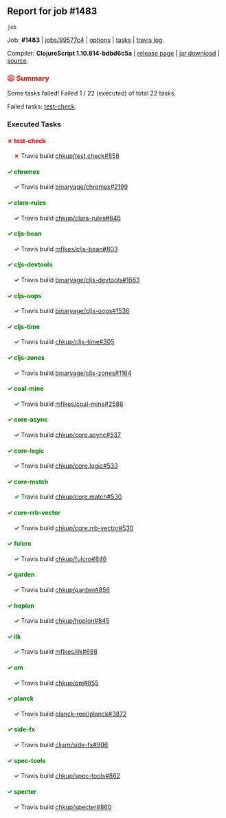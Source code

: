## Report for job #1483
```
job
```


Job: **#1483** | [jobs/99577c4](https://github.com/cljs-oss/canary/commit/99577c45690bbff2fc060b0b6817a754c796bf7d) | [options](options.edn) | [tasks](tasks.edn) | [travis log](https://travis-ci.org/cljs-oss/canary/builds/712155393).

Compiler: **ClojureScript 1.10.814-bdbd6c5a** | [release page](https://github.com/cljs-oss/canary/releases/tag/r1.10.814-bdbd6c5a) | [jar download](https://github.com/cljs-oss/canary/releases/download/r1.10.814-bdbd6c5a/clojurescript-1.10.814-bdbd6c5a.jar) | [source](https://github.com/clojure/clojurescript/commit/bdbd6c5a406559a6e5a95870777a527f30e9da5c).

### <b style='color:red'>☹ Summary</b>

Some tasks failed! Failed 1 / 22 (executed) of total 22 tasks.

Failed tasks: [test-check](#-test-check).

### Executed Tasks

#### <b style='color:red'>&#x2717; test-check</b>
&nbsp;&nbsp;&nbsp;&nbsp;<b style='color:red'>&#x2717;</b> Travis build [chkup/test.check#858](https://travis-ci.org/chkup/test.check/builds/712156411)<br>

#### <b style='color:green'>&#x2713; chromex</b>
&nbsp;&nbsp;&nbsp;&nbsp;<b style='color:green'>&#x2713;</b> Travis build [binaryage/chromex#2199](https://travis-ci.org/binaryage/chromex/builds/712156219)<br>

#### <b style='color:green'>&#x2713; clara-rules</b>
&nbsp;&nbsp;&nbsp;&nbsp;<b style='color:green'>&#x2713;</b> Travis build [chkup/clara-rules#846](https://travis-ci.org/chkup/clara-rules/builds/712156221)<br>

#### <b style='color:green'>&#x2713; cljs-bean</b>
&nbsp;&nbsp;&nbsp;&nbsp;<b style='color:green'>&#x2713;</b> Travis build [mfikes/cljs-bean#803](https://travis-ci.org/mfikes/cljs-bean/builds/712156233)<br>

#### <b style='color:green'>&#x2713; cljs-devtools</b>
&nbsp;&nbsp;&nbsp;&nbsp;<b style='color:green'>&#x2713;</b> Travis build [binaryage/cljs-devtools#1663](https://travis-ci.org/binaryage/cljs-devtools/builds/712156237)<br>

#### <b style='color:green'>&#x2713; cljs-oops</b>
&nbsp;&nbsp;&nbsp;&nbsp;<b style='color:green'>&#x2713;</b> Travis build [binaryage/cljs-oops#1536](https://travis-ci.org/binaryage/cljs-oops/builds/712156241)<br>

#### <b style='color:green'>&#x2713; cljs-time</b>
&nbsp;&nbsp;&nbsp;&nbsp;<b style='color:green'>&#x2713;</b> Travis build [chkup/cljs-time#305](https://travis-ci.org/chkup/cljs-time/builds/712156243)<br>

#### <b style='color:green'>&#x2713; cljs-zones</b>
&nbsp;&nbsp;&nbsp;&nbsp;<b style='color:green'>&#x2713;</b> Travis build [binaryage/cljs-zones#1164](https://travis-ci.org/binaryage/cljs-zones/builds/712156246)<br>

#### <b style='color:green'>&#x2713; coal-mine</b>
&nbsp;&nbsp;&nbsp;&nbsp;<b style='color:green'>&#x2713;</b> Travis build [mfikes/coal-mine#2586](https://travis-ci.org/mfikes/coal-mine/builds/712156253)<br>

#### <b style='color:green'>&#x2713; core-async</b>
&nbsp;&nbsp;&nbsp;&nbsp;<b style='color:green'>&#x2713;</b> Travis build [chkup/core.async#537](https://travis-ci.org/chkup/core.async/builds/712156264)<br>

#### <b style='color:green'>&#x2713; core-logic</b>
&nbsp;&nbsp;&nbsp;&nbsp;<b style='color:green'>&#x2713;</b> Travis build [chkup/core.logic#533](https://travis-ci.org/chkup/core.logic/builds/712156266)<br>

#### <b style='color:green'>&#x2713; core-match</b>
&nbsp;&nbsp;&nbsp;&nbsp;<b style='color:green'>&#x2713;</b> Travis build [chkup/core.match#530](https://travis-ci.org/chkup/core.match/builds/712156270)<br>

#### <b style='color:green'>&#x2713; core-rrb-vector</b>
&nbsp;&nbsp;&nbsp;&nbsp;<b style='color:green'>&#x2713;</b> Travis build [chkup/core.rrb-vector#530](https://travis-ci.org/chkup/core.rrb-vector/builds/712156276)<br>

#### <b style='color:green'>&#x2713; fulcro</b>
&nbsp;&nbsp;&nbsp;&nbsp;<b style='color:green'>&#x2713;</b> Travis build [chkup/fulcro#846](https://travis-ci.org/chkup/fulcro/builds/712156290)<br>

#### <b style='color:green'>&#x2713; garden</b>
&nbsp;&nbsp;&nbsp;&nbsp;<b style='color:green'>&#x2713;</b> Travis build [chkup/garden#856](https://travis-ci.org/chkup/garden/builds/712156321)<br>

#### <b style='color:green'>&#x2713; hoplon</b>
&nbsp;&nbsp;&nbsp;&nbsp;<b style='color:green'>&#x2713;</b> Travis build [chkup/hoplon#845](https://travis-ci.org/chkup/hoplon/builds/712156297)<br>

#### <b style='color:green'>&#x2713; ilk</b>
&nbsp;&nbsp;&nbsp;&nbsp;<b style='color:green'>&#x2713;</b> Travis build [mfikes/ilk#698](https://travis-ci.org/mfikes/ilk/builds/712156337)<br>

#### <b style='color:green'>&#x2713; om</b>
&nbsp;&nbsp;&nbsp;&nbsp;<b style='color:green'>&#x2713;</b> Travis build [chkup/om#855](https://travis-ci.org/chkup/om/builds/712156329)<br>

#### <b style='color:green'>&#x2713; planck</b>
&nbsp;&nbsp;&nbsp;&nbsp;<b style='color:green'>&#x2713;</b> Travis build [planck-repl/planck#3872](https://travis-ci.org/planck-repl/planck/builds/712156346)<br>

#### <b style='color:green'>&#x2713; side-fx</b>
&nbsp;&nbsp;&nbsp;&nbsp;<b style='color:green'>&#x2713;</b> Travis build [cljsrn/side-fx#906](https://travis-ci.org/cljsrn/side-fx/builds/712156309)<br>

#### <b style='color:green'>&#x2713; spec-tools</b>
&nbsp;&nbsp;&nbsp;&nbsp;<b style='color:green'>&#x2713;</b> Travis build [chkup/spec-tools#862](https://travis-ci.org/chkup/spec-tools/builds/712156339)<br>

#### <b style='color:green'>&#x2713; specter</b>
&nbsp;&nbsp;&nbsp;&nbsp;<b style='color:green'>&#x2713;</b> Travis build [chkup/specter#860](https://travis-ci.org/chkup/specter/builds/712156376)<br>